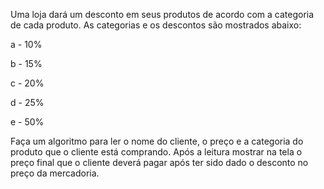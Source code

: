 Uma loja dará um desconto em seus produtos de acordo com a
categoria de cada produto.
As categorias e os descontos são mostrados abaixo:

a - 10% 

b - 15% 

c - 20% 

d - 25% 

e - 50% 

Faça um algoritmo para ler o nome do cliente, o preço e a categoria do produto que o
cliente está comprando. Após a leitura mostrar na tela o preço final que o cliente
deverá pagar após ter sido dado o desconto no preço da mercadoria.
